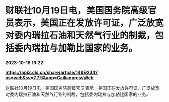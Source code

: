 # 财联社10月19日电，美国国务院高级官员表示，美国正在发放许可证，广泛放宽对委内瑞拉石油和天然气行业的制裁，包括委内瑞拉与加勒比国家的业务。

**2023-10-18 19:22**

**https://api3.cls.cn/share/article/1489234?os=web&sv=7.7.5&app=CailianpressWeb**

财联社10月19日电，美国国务院高级官员表示，美国正在发放许可证，广泛放宽对委内瑞拉石油和天然气行业的制裁，包括委内瑞拉与加勒比国家的业务。